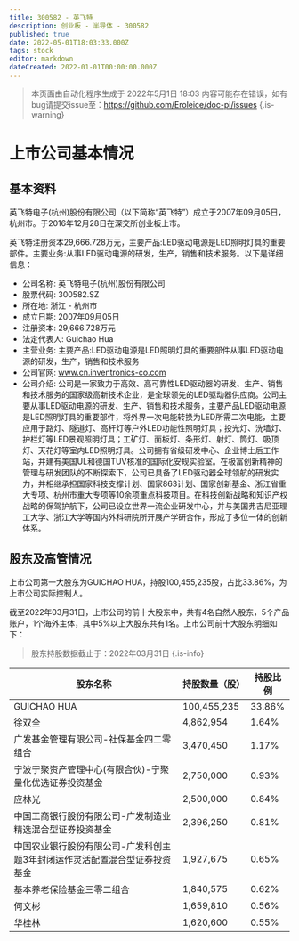```yaml
---
title: 300582 - 英飞特
description: 创业板 - 半导体 - 300582
published: true
date: 2022-05-01T18:03:33.000Z
tags: stock
editor: markdown
dateCreated: 2022-01-01T00:00:00.000Z
---
```


> 本页面由自动化程序生成于 2022年5月1日 18:03
> 内容可能存在错误，如有bug请提交issue至：https://github.com/Eroleice/doc-pi/issues
{.is-warning}

# 上市公司基本情况

## 基本资料

英飞特电子(杭州)股份有限公司（以下简称“英飞特”）成立于2007年09月05日，杭州市。于2016年12月28日在深交所创业板上市。

英飞特注册资本29,666.728万元，主要产品:LED驱动电源是LED照明灯具的重要部件。主要业务:从事LED驱动电源的研发，生产，销售和技术服务。以下是详细信息：

- 公司名称: 英飞特电子(杭州)股份有限公司
- 股票代码: 300582.SZ
- 所在地: 浙江 - 杭州市
- 成立日期: 2007年09月05日
- 注册资本: 29,666.728万元
- 法定代表人: Guichao Hua
- 主营业务: 主要产品:LED驱动电源是LED照明灯具的重要部件从事LED驱动电源的研发，生产，销售和技术服务
- 公司官网: www.cn.inventronics-co.com
- 公司介绍: 公司是一家致力于高效、高可靠性LED驱动器的研发、生产、销售和技术服务的国家级高新技术企业，是全球领先的LED驱动器供应商。公司主要从事LED驱动电源的研发、生产、销售和技术服务，主要产品LED驱动电源是LED照明灯具的重要部件，将外界一次电能转换为LED所需二次电能，主要应用于路灯、隧道灯、高杆灯等户外LED功能性照明灯具；投光灯、洗墙灯、护栏灯等LED景观照明灯具；工矿灯、面板灯、条形灯、射灯、筒灯、吸顶灯、天花灯等室内LED照明灯具。公司拥有省级研发中心、企业博士后工作站，并建有美国UL和德国TUV核准的国际化安规实验室。在极富创新精神的管理与研发团队的不断探索下，公司已具备了LED驱动器全球领航的研发实力，并相继承担国家科技支撑计划、国家863计划、国家创新基金、浙江省重大专项、杭州市重大专项等10余项重点科技项目。在科技创新战略和知识产权战略的保驾护航下，公司已设立世界一流企业研发中心，并与美国弗吉尼亚理工大学、浙江大学等国内外科研院所开展产学研合作，形成了多位一体的创新体系。


## 股东及高管情况

上市公司第一大股东为GUICHAO HUA，持股100,455,235股，占比33.86%，为上市公司实际控制人。

截至2022年03月31日，上市公司的前十大股东中，共有4名自然人股东，5个产品账户，1个海外主体，其中5%以上大股东共有1名。上市公司前十大股东明细如下：

> 股东持股数据截止于：2022年03月31日
{.is-info}

| 股东名称 | 持股数量（股） | 持股比例 |
| --- | --- | --- |
| GUICHAO HUA | 100,455,235 | 33.86% |
| 徐双全 | 4,862,954 | 1.64% |
| 广发基金管理有限公司-社保基金四二零组合 | 3,470,450 | 1.17% |
| 宁波宁聚资产管理中心(有限合伙)-宁聚量化优选证券投资基金 | 2,750,000 | 0.93% |
| 应林光 | 2,500,000 | 0.84% |
| 中国工商银行股份有限公司-广发制造业精选混合型证券投资基金 | 2,396,250 | 0.81% |
| 中国农业银行股份有限公司-广发科创主题3年封闭运作灵活配置混合型证券投资基金 | 1,927,675 | 0.65% |
| 基本养老保险基金三零二组合 | 1,840,575 | 0.62% |
| 何文彬 | 1,659,810 | 0.56% |
| 华桂林 | 1,620,600 | 0.55% |




